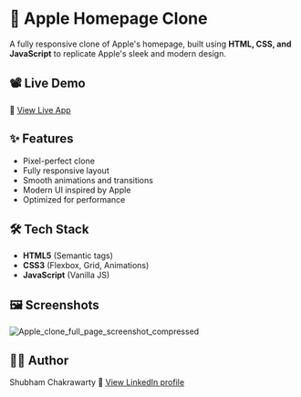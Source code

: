 # 📱 Apple Homepage Clone
A fully responsive clone of Apple's homepage, built using **HTML, CSS, and JavaScript** to replicate Apple's sleek and modern design.  

## 📽 Live Demo
🔗 [View Live App](https://shubchak19.github.io/Clone_Apple_Homepage/)  

## ✨ Features
- Pixel-perfect clone
- Fully responsive layout
- Smooth animations and transitions
- Modern UI inspired by Apple
- Optimized for performance 

## 🛠️ Tech Stack
- **HTML5** (Semantic tags)
- **CSS3** (Flexbox, Grid, Animations)
- **JavaScript** (Vanilla JS)

## 🖼️ Screenshots
![Apple_clone_full_page_screenshot_compressed](https://github.com/user-attachments/assets/d5859e35-7ee7-449c-a212-9a9821a37cfa)



## 🙋‍♂️ Author
Shubham Chakrawarty
🔗 [View LinkedIn profile](https://www.linkedin.com/in/shubham-chakrawarty)

